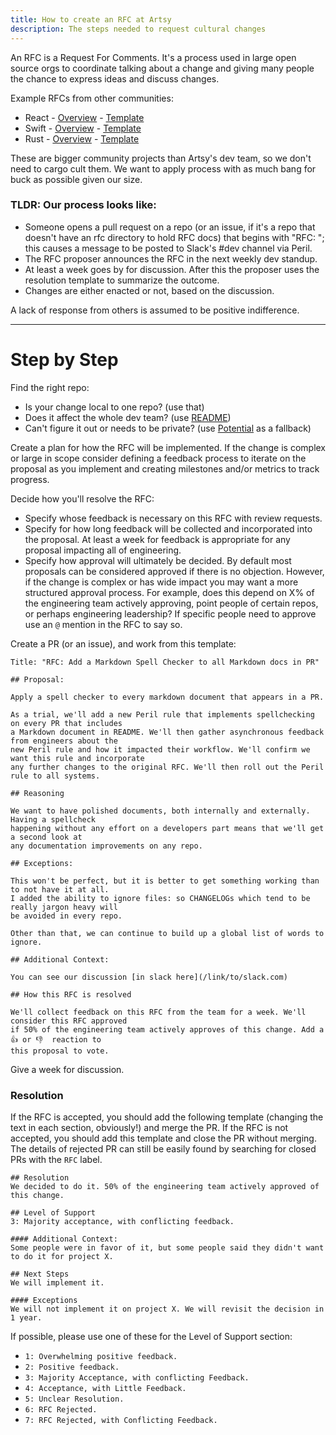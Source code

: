 ```yaml
---
title: How to create an RFC at Artsy
description: The steps needed to request cultural changes
---
```


An RFC is a Request For Comments. It's a process used in large open source orgs to coordinate talking about a
change and giving many people the chance to express ideas and discuss changes.

Example RFCs from other communities:

- React - [Overview](https://github.com/reactjs/rfcs/blob/master/README.md) -
  [Template](https://github.com/reactjs/rfcs/blob/master/0000-template.md)
- Swift - [Overview](https://github.com/apple/swift-evolution/blob/master/process.md#how-to-propose-a-change) -
  [Template](https://github.com/apple/swift-evolution/blob/master/proposal-templates/0000-swift-template.md)
- Rust - [Overview](https://github.com/rust-lang/rfcs#rust-rfcs) -
  [Template](https://github.com/rust-lang/rfcs/blob/master/0000-template.md)

These are bigger community projects than Artsy's dev team, so we don't need to cargo cult them. We want to apply
process with as much bang for buck as possible given our size.

### TLDR: Our process looks like:

- Someone opens a pull request on a repo (or an issue, if it's a repo that doesn't have an rfc directory to hold RFC docs) that begins with "RFC: "; this causes a message to be posted to Slack's #dev
  channel via Peril.
- The RFC proposer announces the RFC in the next weekly dev standup.
- At least a week goes by for discussion. After this the proposer uses the resolution template to summarize the
  outcome.
- Changes are either enacted or not, based on the discussion.

A lack of response from others is assumed to be positive indifference.

---

# Step by Step

Find the right repo:

- Is your change local to one repo? (use that)
- Does it affect the whole dev team? (use [README](https://github.com/artsy/README))
- Can't figure it out or needs to be private? (use [Potential][] as a fallback)

Create a plan for how the RFC will be implemented. If the change is complex or large in scope consider defining a
feedback process to iterate on the proposal as you implement and creating milestones and/or metrics to track
progress.

Decide how you'll resolve the RFC:

- Specify whose feedback is necessary on this RFC with review requests.
- Specify for how long feedback will be collected and incorporated into the proposal. At least a week for feedback
  is appropriate for any proposal impacting all of engineering.
- Specify how approval will ultimately be decided. By default most proposals can be considered approved if there is
  no objection. However, if the change is complex or has wide impact you may want a more structured approval
  process. For example, does this depend on X% of the engineering team actively approving, point people of certain
  repos, or perhaps engineering leadership? If specific people need to approve use an `@` mention in the RFC to say
  so.

Create a PR (or an issue), and work from this template:

    Title: "RFC: Add a Markdown Spell Checker to all Markdown docs in PR"

    ## Proposal:

    Apply a spell checker to every markdown document that appears in a PR.

    As a trial, we'll add a new Peril rule that implements spellchecking on every PR that includes
    a Markdown document in README. We'll then gather asynchronous feedback from engineers about the
    new Peril rule and how it impacted their workflow. We'll confirm we want this rule and incorporate
    any further changes to the original RFC. We'll then roll out the Peril rule to all systems.

    ## Reasoning

    We want to have polished documents, both internally and externally. Having a spellcheck
    happening without any effort on a developers part means that we'll get a second look at
    any documentation improvements on any repo.

    ## Exceptions:

    This won't be perfect, but it is better to get something working than to not have it at all.
    I added the ability to ignore files: so CHANGELOGs which tend to be really jargon heavy will
    be avoided in every repo.

    Other than that, we can continue to build up a global list of words to ignore.

    ## Additional Context:

    You can see our discussion [in slack here](/link/to/slack.com)

    ## How this RFC is resolved

    We'll collect feedback on this RFC from the team for a week. We'll consider this RFC approved
    if 50% of the engineering team actively approves of this change. Add a 👍 or 👎  reaction to
    this proposal to vote.

Give a week for discussion.

### Resolution

If the RFC is accepted, you should add the following template (changing the text in each section, obviously!) and merge the PR. If the RFC is not accepted, you should add this template and close the PR without merging. The details of rejected PR can still be easily found by searching for closed PRs with the `RFC` label.

    ## Resolution
    We decided to do it. 50% of the engineering team actively approved of this change.

    ## Level of Support
    3: Majority acceptance, with conflicting feedback.

    #### Additional Context:
    Some people were in favor of it, but some people said they didn't want to do it for project X.

    ## Next Steps
    We will implement it.

    #### Exceptions
    We will not implement it on project X. We will revisit the decision in 1 year.

If possible, please use one of these for the Level of Support section:

- `1: Overwhelming positive feedback.`
- `2: Positive feedback.`
- `3: Majority Acceptance, with conflicting Feedback.`
- `4: Acceptance, with Little Feedback.`
- `5: Unclear Resolution.`
- `6: RFC Rejected.`
- `7: RFC Rejected, with Conflicting Feedback.`

[potential]: https://github.com/artsy/potential/
